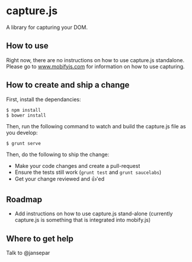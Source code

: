 # capture.js

A library for capturing your DOM. 

## How to use

Right now, there are no instructions on how to use capture.js
standalone. Please go to www.mobifyjs.com for information
on how to use capturing.

## How to create and ship a change

First, install the dependancies:

    $ npm install
    $ bower install

Then, run the following command to watch and build the capture.js file
as you develop:

	$ grunt serve

Then, do the following to ship the change:

* Make your code changes and create a pull-request
* Ensure the tests still work (`grunt test` and `grunt saucelabs`)
* Get your change reviewed and :+1:'ed

## Roadmap

- Add instructions on how to use capture.js stand-alone (currently
  capture.js is something that is integrated into mobify.js)

## Where to get help

Talk to @jansepar
